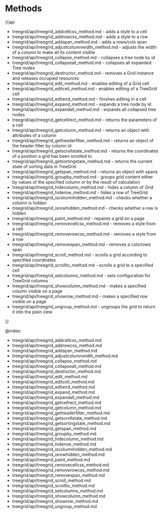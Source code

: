 Methods
=========

{{api

- treegrid/api/treegrid_addcellcss_method.md - adds a style to a cell
- treegrid/api/treegrid_addrowcss_method.md - adds a style to a row
- treegrid/api/treegrid_addspan_method.md - adds a rows/cols span
- treegrid/api/treegrid_adjustcolumnwidth_method.md - adjusts the width of a column to make all its content visible
- treegrid/api/treegrid_collapse_method.md - collapses a tree node by id
- treegrid/api/treegrid_collapseall_method.md - collapses all expanded Tree nodes
- treegrid/api/treegrid_destructor_method.md - removes a Grid instance and releases occupied resources
- treegrid/api/treegrid_edit_method.md - enables editing of a Grid cell
- treegrid/api/treegrid_editcell_method.md - enables editing of a TreeGrid cell
- treegrid/api/treegrid_editend_method.md - finishes editing in a cell
- treegrid/api/treegrid_expand_method.md - expands a tree node by id
- treegrid/api/treegrid_expandall_method.md - expands all collapsed tree nodes
- treegrid/api/treegrid_getcellrect_method.md - returns the parameters of a cell
- treegrid/api/treegrid_getcolumn_method.md - returns an object with attributes of a column
- treegrid/api/treegrid_getheaderfilter_method.md - returns an object of the header filter by column id
- treegrid/api/treegrid_getscrollstate_method.md - returns the coordinates of a position a grid has been scrolled to
- treegrid/api/treegrid_getsortingstate_method.md - returns the current state of sorting data in TreeGrid
- treegrid/api/treegrid_getspan_method.md - returns an object with spans
- treegrid/api/treegrid_groupby_method.md - groups grid content either by values of the specified column or by the result of calculation
- treegrid/api/treegrid_hidecolumn_method.md - hides a column of Grid
- treegrid/api/treegrid_hiderow_method.md - hides a row of TreeGrid
- treegrid/api/treegrid_iscolumnhidden_method.md - checks whether a column is hidden
- treegrid/api/treegrid_isrowhidden_method.md - checks whether a row is hidden
- treegrid/api/treegrid_paint_method.md - repaints a grid on a page
- treegrid/api/treegrid_removecellcss_method.md - removes a style from a cell
- treegrid/api/treegrid_removerowcss_method.md - removes a style from a row
- treegrid/api/treegrid_removespan_method.md - removes a cols/rows span
- treegrid/api/treegrid_scroll_method.md - scrolls a grid according to specified coordinates
- treegrid/api/treegrid_scrollto_method.md - scrolls a grid to a specified cell
- treegrid/api/treegrid_setcolumns_method.md - sets configuration for TreeGrid columns
- treegrid/api/treegrid_showcolumn_method.md - makes a specified column visible on a page
- treegrid/api/treegrid_showrow_method.md - makes a specified row visible on a page
- treegrid/api/treegrid_ungroup_method.md - ungroups the grid to return it into the plain view

}}

@index:
- treegrid/api/treegrid_addcellcss_method.md
- treegrid/api/treegrid_addrowcss_method.md
- treegrid/api/treegrid_addspan_method.md
- treegrid/api/treegrid_adjustcolumnwidth_method.md
- treegrid/api/treegrid_collapse_method.md
- treegrid/api/treegrid_collapseall_method.md
- treegrid/api/treegrid_destructor_method.md
- treegrid/api/treegrid_edit_method.md
- treegrid/api/treegrid_editcell_method.md
- treegrid/api/treegrid_editend_method.md
- treegrid/api/treegrid_expand_method.md
- treegrid/api/treegrid_expandall_method.md
- treegrid/api/treegrid_getcellrect_method.md
- treegrid/api/treegrid_getcolumn_method.md
- treegrid/api/treegrid_getheaderfilter_method.md
- treegrid/api/treegrid_getscrollstate_method.md
- treegrid/api/treegrid_getsortingstate_method.md
- treegrid/api/treegrid_getspan_method.md
- treegrid/api/treegrid_groupby_method.md
- treegrid/api/treegrid_hidecolumn_method.md
- treegrid/api/treegrid_hiderow_method.md
- treegrid/api/treegrid_iscolumnhidden_method.md
- treegrid/api/treegrid_isrowhidden_method.md
- treegrid/api/treegrid_paint_method.md
- treegrid/api/treegrid_removecellcss_method.md
- treegrid/api/treegrid_removerowcss_method.md
- treegrid/api/treegrid_removespan_method.md
- treegrid/api/treegrid_scroll_method.md
- treegrid/api/treegrid_scrollto_method.md
- treegrid/api/treegrid_setcolumns_method.md
- treegrid/api/treegrid_showcolumn_method.md
- treegrid/api/treegrid_showrow_method.md
- treegrid/api/treegrid_ungroup_method.md 
